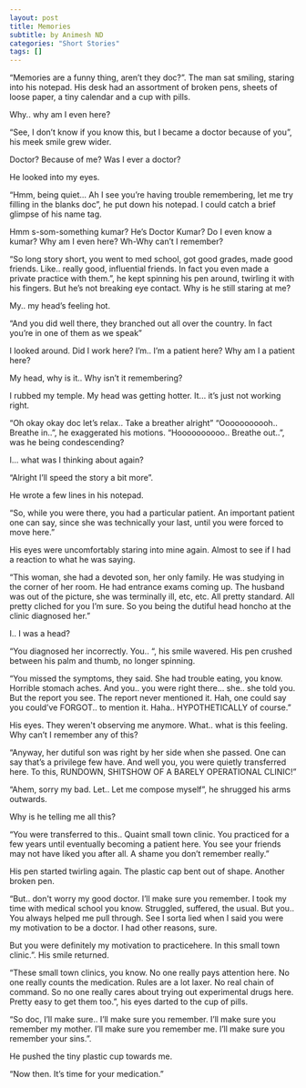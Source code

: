 ```yaml
---
layout: post
title: Memories
subtitle: by Animesh ND
categories: "Short Stories"
tags: []
---
```

“Memories are a funny thing, aren’t they doc?”. The man sat smiling, staring into his notepad.
His desk had an assortment of broken pens, sheets of loose paper, a tiny calendar and a cup
with pills.

Why.. why am I even here?

“See, I don’t know if you know this, but I became a doctor because of you”, his meek smile grew
wider.

Doctor? Because of me? Was I ever a doctor?

He looked into my eyes.

“Hmm, being quiet... Ah I see you’re having trouble remembering, let me try filling in the blanks
doc”, he put down his notepad. I could catch a brief glimpse of his name tag.

Hmm s-som-something kumar? He’s Doctor Kumar? Do I even know a kumar? Why am I even
here? Wh-Why can’t I remember?

“So long story short, you went to med school, got good grades, made good friends. Like.. really
good, influential friends. In fact you even made a private practice with them.”, he kept spinning
his pen around, twirling it with his fingers. But he’s not breaking eye contact. Why is he still
staring at me?

My.. my head’s feeling hot.

“And you did well there, they branched out all over the country. In fact you’re in one of them as
we speak”

I looked around. Did I work here? I’m.. I’m a patient here? Why am I a patient here?

My head, why is it.. Why isn’t it remembering?

I rubbed my temple. My head was getting hotter. It... it’s just not working right.

“Oh okay okay doc let’s relax.. Take a breather alright”
“Ooooooooooh.. Breathe in..”, he exaggerated his motions.
“Hoooooooooo.. Breathe out..”, was he being condescending?

I... what was I thinking about again?

“Alright I’ll speed the story a bit more”.

He wrote a few lines in his notepad.

“So, while you were there, you had a particular patient. An important patient one can say, since
she was technically your last, until you were forced to move here.”

His eyes were uncomfortably staring into mine again. Almost to see if I had a reaction to what
he was saying.

“This woman, she had a devoted son, her only family. He was studying in the corner of her
room. He had entrance exams coming up. The husband was out of the picture, she was
terminally ill, etc, etc. All pretty standard. All pretty cliched for you I’m sure. So you being the
dutiful head honcho at the clinic diagnosed her.”

I.. I was a head?

“You diagnosed her incorrectly. You.. “, his smile wavered. His pen crushed between his palm
and thumb, no longer spinning.

“You missed the symptoms, they said. She had trouble eating, you know. Horrible stomach
aches. And you.. you were right there... she.. she told you. But the report you see. The report
never mentioned it. Hah, one could say you could’ve FORGOT.. to mention it. Haha..
HYPOTHETICALLY of course.”

His eyes. They weren't observing me anymore. What.. what is this feeling.
Why can’t I remember any of this?

“Anyway, her dutiful son was right by her side when she passed. One can say that’s a privilege
few have. And well you, you were quietly transferred here. To this, RUNDOWN, SHITSHOW OF
A BARELY OPERATIONAL CLINIC!”

“Ahem, sorry my bad. Let.. Let me compose myself”, he shrugged his arms outwards.

Why is he telling me all this?

“You were transferred to this.. Quaint small town clinic. You practiced for a few years until
eventually becoming a patient here. You see your friends may not have liked you after all. A
shame you don’t remember really.”

His pen started twirling again. The plastic cap bent out of shape. Another broken pen.

“But.. don't worry my good doctor. I’ll make sure you remember. I took my time with medical
school you know. Struggled, suffered, the usual. But you.. You always helped me pull through.
See I sorta lied when I said you were my motivation to be a doctor. I had other reasons, sure.

But you were definitely my motivation to practicehere. In this small town clinic.”. His smile
returned.

“These small town clinics, you know. No one really pays attention here. No one really counts the
medication. Rules are a lot laxer. No real chain of command. So no one really cares about trying
out experimental drugs here. Pretty easy to get them too.”, his eyes darted to the cup of pills.

“So doc, I’ll make sure.. I’ll make sure you remember. I’ll make sure you remember my mother.
I’ll make sure you remember me. I’ll make sure you remember your sins.”.

He pushed the tiny plastic cup towards me.

“Now then. It’s time for your medication.”